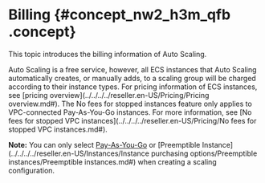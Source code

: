 # Billing {#concept_nw2_h3m_qfb .concept}

This topic introduces the billing information of Auto Scaling.

Auto Scaling is a free service, however, all ECS instances that Auto Scaling automatically creates, or manually adds, to a scaling group will be charged according to their instance types. For pricing information of ECS instances, see [pricing overview](../../../../reseller.en-US/Pricing/Pricing overview.md#). The No fees for stopped instances feature only applies to VPC-connected Pay-As-You-Go instances. For more information, see [No fees for stopped VPC instances](../../../../reseller.en-US/Pricing/No fees for stopped VPC instances.md#).

**Note:** You can only select [Pay-As-You-Go](../../../../reseller.en-US/Pricing/Pay-As-You-Go.md#) or [Preemptible Instance](../../../../reseller.en-US/Instances/Instance purchasing options/Preemptible instances/Preemptible instances.md#) when creating a scaling configuration.

